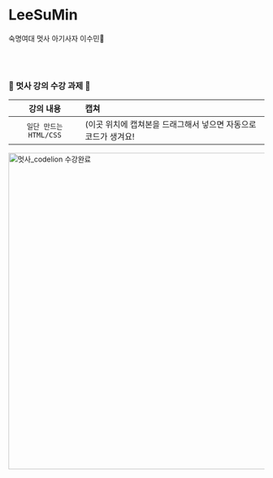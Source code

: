 # LeeSuMin
숙명여대 멋사 아기사자 이수민🦁

<br><br>
### 🦁 멋사 강의 수강 과제 🦁

| 강의 내용 | 캡쳐 | 
|:------:|:------|
|`일단 만드는 HTML/CSS`|(이곳 위치에 캡쳐본을 드래그해서 넣으면 자동으로 코드가 생겨요!| 
<img width="624" alt="멋사_codelion 수강완료" src="https://user-images.githubusercontent.com/81628744/165095044-1e444514-5a67-4f42-ac36-b59933623cbe.PNG">
